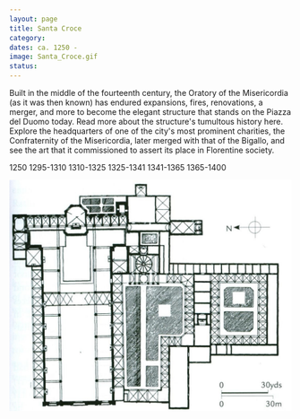 ```yaml
---
layout: page
title: Santa Croce
category:
dates: ca. 1250 -
image: Santa_Croce.gif
status:
---
```

Built in the middle of the fourteenth century, the Oratory of the Misericordia (as it was then known) has endured expansions, fires, renovations, a merger, and more to become the elegant structure that stands on the Piazza del Duomo today. Read more about the structure's tumultous history here. Explore the headquarters of one of the city's most prominent charities, the Confraternity of the Misericordia, later merged with that of the Bigallo, and see the art that it commissioned to assert its place in Florentine society.

1250
1295-1310
1310-1325
1325-1341
1341-1365
1365-1400

<span class="image main">
  <img src="/assets/images/thumbnail_CrocePlan.jpg" usemap="#image-map">
</span>

<map name="image-map">
    <area alt="Gaddi" title="Gaddi" href="/people/taddeo-gaddi.html" coords="215,121,215,196,224,214,292,213,302,201,297,122,276,99,240,99" shape="poly">
    <area alt="Banco" title="Banco" href="/people/maso-di-banco.html" coords="131,614,197,527" shape="rect">
</map>

<!-- more -->

<!--

{% assign texts = site.texts | where:"building", "bigallo" %}
<div class="resourcelist" width="100%">
{% for text in texts %}
<a href="{{ text.url | absolute_url }}">| {{ text.title }} |</a>
{% endfor %}
</div>

-->
